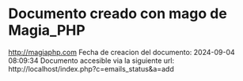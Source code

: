# Documento creado con mago de Magia_PHP 
http://magiaphp.com 
Fecha de creacion del documento: 2024-09-04 08:09:34 
Documento accesible via la siguiente url:  
http://localhost/index.php?c=emails_status&a=add 

